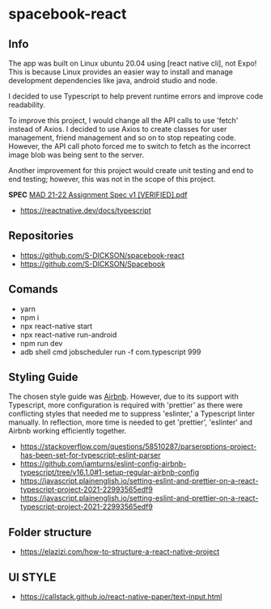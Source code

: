 # spacebook-react

## Info
The app was built on Linux ubuntu 20.04 using [react native cli], not Expo! This is because Linux provides an easier way to install and manage development dependencies like java, android studio and node.

I decided to use Typescript to help prevent runtime errors and improve code readability. 

To improve this project, I would change all the API calls to use 'fetch' instead of Axios. I decided to use Axios to create classes for user management, friend management and so on to stop repeating code. However, the API call photo forced me to switch to fetch as the incorrect image blob was being sent to the server.

Another improvement for this project would create unit testing and end to end testing; however, this was not in the scope of this project. 

**SPEC**
[MAD 21-22 Assignment Spec v1 [VERIFIED].pdf](https://github.com/S-DICKSON/spacebook-react/files/8226198/MAD.21-22.Assignment.Spec.v1.VERIFIED.pdf)

- https://reactnative.dev/docs/typescript

## Repositories
- https://github.com/S-DICKSON/spacebook-react
- https://github.com/S-DICKSON/Spacebook


## Comands

- yarn
- npm i
- npx react-native start
- npx react-native run-android
- npm run dev
- adb shell cmd jobscheduler run -f com.typescript 999

## Styling Guide 
The chosen style guide was [Airbnb](https://airbnb.io/javascript/react/). However, due to its support with Typescript, more configuration is required with 'prettier' as there were conflicting styles that needed me to suppress 'eslinter,' a Typescript linter manually. In reflection, more time is needed to get 'prettier', 'eslinter'  and Airbnb working efficiently together.


- https://stackoverflow.com/questions/58510287/parseroptions-project-has-been-set-for-typescript-eslint-parser
- https://github.com/iamturns/eslint-config-airbnb-typescript/tree/v16.1.0#1-setup-regular-airbnb-config
- https://javascript.plainenglish.io/setting-eslint-and-prettier-on-a-react-typescript-project-2021-22993565edf9
- https://javascript.plainenglish.io/setting-eslint-and-prettier-on-a-react-typescript-project-2021-22993565edf9


## Folder structure
- https://elazizi.com/how-to-structure-a-react-native-project


## UI STYLE 
- https://callstack.github.io/react-native-paper/text-input.html

